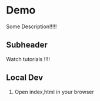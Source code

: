# Demo

  Some Description!!!!!

  ## Subheader

  Watch tutorials !!!!


  ## Local Dev

  1. Open index,html in your browser

